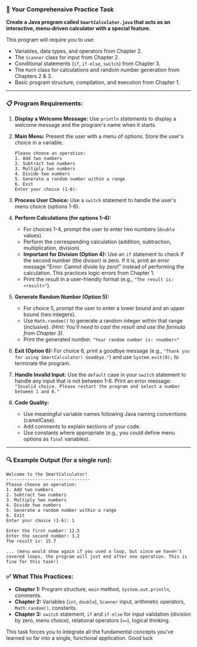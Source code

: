 ### 🎯 Your Comprehensive Practice Task

**Create a Java program called `SmartCalculator.java` that acts as an interactive, menu-driven calculator with a special feature.**

This program will require you to use:

- Variables, data types, and operators from Chapter 2.
- The `Scanner` class for input from Chapter 2.
- Conditional statements (`if`, `if-else`, `switch`) from Chapter 3.
- The `Math` class for calculations and random number generation from Chapters 2 & 3.
- Basic program structure, compilation, and execution from Chapter 1.

---

### 📋 Program Requirements:

1.  **Display a Welcome Message:** Use `println` statements to display a welcome message and the program's name when it starts.

2.  **Main Menu:** Present the user with a menu of options. Store the user's choice in a variable.

    ```
    Please choose an operation:
    1. Add two numbers
    2. Subtract two numbers
    3. Multiply two numbers
    4. Divide two numbers
    5. Generate a random number within a range
    6. Exit
    Enter your choice (1-6):
    ```

3.  **Process User Choice:** Use a `switch` statement to handle the user's menu choice (options 1-6).

4.  **Perform Calculations (for options 1-4):**

    - For choices 1-4, prompt the user to enter two numbers (`double` values).
    - Perform the corresponding calculation (addition, subtraction, multiplication, division).
    - **Important for Division (Option 4):** Use an `if` statement to check if the second number (the divisor) is zero. If it is, print an error message "Error: Cannot divide by zero!" instead of performing the calculation. This practices logic errors from Chapter 1.
    - Print the result in a user-friendly format (e.g., `"The result is: <result>"`).

5.  **Generate Random Number (Option 5):**

    - For choice 5, prompt the user to enter a lower bound and an upper bound (two integers).
    - Use `Math.random()` to generate a random integer within that range (inclusive). _(Hint: You'll need to cast the result and use the formula from Chapter 3)_.
    - Print the generated number. `"Your random number is: <number>"`

6.  **Exit (Option 6):** For choice 6, print a goodbye message (e.g., `"Thank you for using SmartCalculator! Goodbye."`) and use `System.exit(0);` to terminate the program.

7.  **Handle Invalid Input:** Use the `default` case in your `switch` statement to handle any input that is not between 1-6. Print an error message: `"Invalid choice. Please restart the program and select a number between 1 and 6."`

8.  **Code Quality:**
    - Use meaningful variable names following Java naming conventions (camelCase).
    - Add comments to explain sections of your code.
    - Use constants where appropriate (e.g., you could define menu options as `final` variables).

---

### 🔍 Example Output (for a single run):

```
Welcome to the SmartCalculator!
--------------------------------
Please choose an operation:
1. Add two numbers
2. Subtract two numbers
3. Multiply two numbers
4. Divide two numbers
5. Generate a random number within a range
6. Exit
Enter your choice (1-6): 1

Enter the first number: 12.5
Enter the second number: 3.2
The result is: 15.7
```

```
... (menu would show again if you used a loop, but since we haven't covered loops, the program will just end after one operation. This is fine for this task!)
```

### ✅ What This Practices:

- **Chapter 1:** Program structure, `main` method, `System.out.println`, comments.
- **Chapter 2:** Variables (`int`, `double`), `Scanner` input, arithmetic operators, `Math.random()`, constants.
- **Chapter 3:** `switch` statement, `if` and `if-else` for input validation (division by zero, menu choice), relational operators (`==`), logical thinking.

This task forces you to integrate all the fundamental concepts you've learned so far into a single, functional application. Good luck

